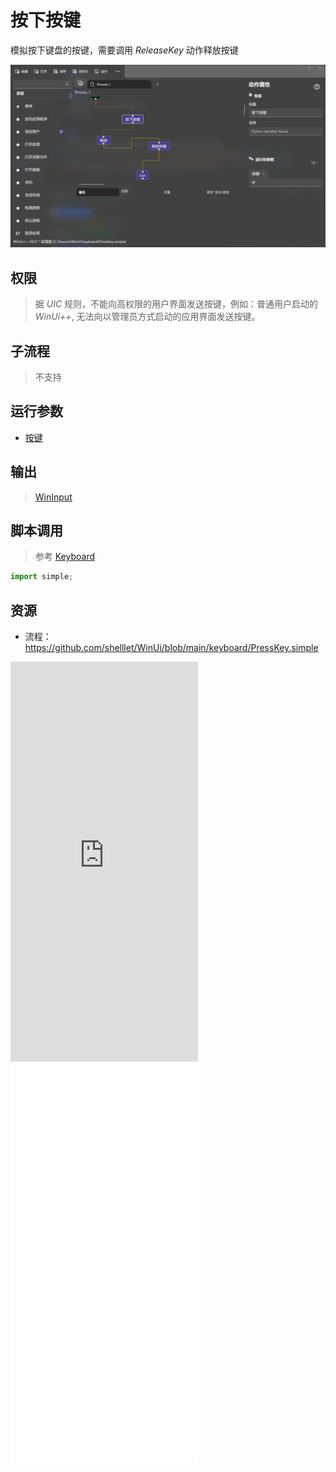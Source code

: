 # 按下按键 
模拟按下键盘的按键，需要调用 *ReleaseKey* 动作释放按键

![PressKey](./images/01.png ':size=90%')

## 权限
> 据 *UIC* 规则，不能向高权限的用户界面发送按键，例如：普通用户启动的 *WinUi++*, 无法向以管理员方式启动的应用界面发送按键。

## 子流程
> 不支持


## 运行参数

* [按键](./types/KeySequence.md)


## 输出

> [WinInput](./types/WinInput.md)
    


## 脚本调用
> 参考 [Keyboard](./types/Keyboard.md)

```python
import simple;

```

## 资源

* 流程：https://github.com/shelllet/WinUi/blob/main/keyboard/PressKey.simple

<iframe type="text/html" height="640px" src="https://www.youtube.com/embed/aUhPME2G7HA" frameborder="0"></iframe>

<iframe src="//player.bilibili.com/player.html?bvid=BV19N411q74p&page=1&autoplay=0" height='640px' scrolling="no" frameborder="no" framespacing="0" allowfullscreen="true"></iframe>